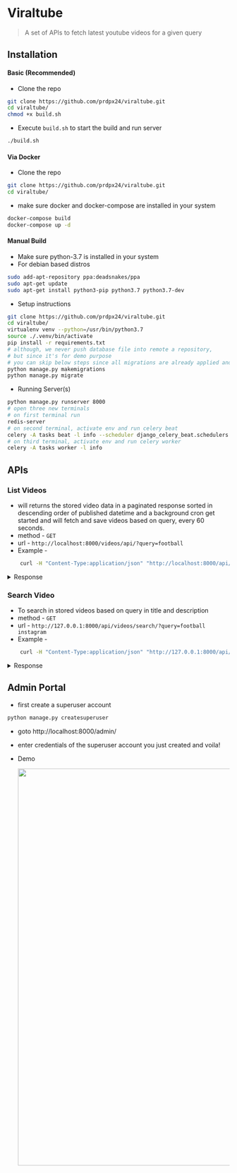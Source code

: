 # Viraltube
> A set of APIs to fetch latest youtube videos for a given query

## Installation

#### Basic (Recommended)
* Clone the repo
```bash
git clone https://github.com/prdpx24/viraltube.git
cd viraltube/
chmod +x build.sh
```
* Execute `build.sh` to start the build and run server
```bash
./build.sh
```
#### Via Docker
* Clone the repo
```bash
git clone https://github.com/prdpx24/viraltube.git
cd viraltube/
```
* make sure docker and docker-compose are installed in your system
```bash
docker-compose build
docker-compose up -d
``` 
#### Manual Build
* Make sure python-3.7 is installed in your system
* For debian based distros
```bash
sudo add-apt-repository ppa:deadsnakes/ppa
sudo apt-get update
sudo apt-get install python3-pip python3.7 python3.7-dev
```
* Setup instructions
```bash
git clone https://github.com/prdpx24/viraltube.git
cd viraltube/
virtualenv venv --python=/usr/bin/python3.7
source ./.venv/bin/activate
pip install -r requirements.txt
# although, we never push database file into remote a repository,
# but since it's for demo purpose
# you can skip below steps since all migrations are already applied and sqlite file is exists in repo
python manage.py makemigrations
python manage.py migrate
```
* Running Server(s)
```bash
python manage.py runserver 8000
# open three new terminals
# on first terminal run
redis-server
# on second terminal, activate env and run celery beat
celery -A tasks beat -l info --scheduler django_celery_beat.schedulers:DatabaseScheduler
# on third terminal, activate env and run celery worker
celery -A tasks worker -l info
```

## APIs
### List Videos
* will returns the stored video data in a paginated response sorted in descending order of published datetime and a background cron get started and will fetch and save videos based on query, every 60 seconds.
* method - `GET`
* url  - `http://localhost:8000/videos/api/?query=football`
* Example - 
```bash
    curl -H "Content-Type:application/json" "http://localhost:8000/api/videos/?query=football"
```
<details><summary>Response</summary>
<img src="https://i.imgur.com/bwgHa6i.gif" width=900>
</details>

### Search Video
* To search in stored videos based on query in title and description
* method - `GET`
* url - `http://127.0.0.1:8000/api/videos/search/?query=football instagram`
* Example - 
```bash
    curl -H "Content-Type:application/json" "http://127.0.0.1:8000/api/videos/search/?query=football instagram"
```
<details><summary>Response</summary>
<img src="https://i.imgur.com/clJffed.gif" width=900>
</details>

## Admin Portal
* first create a superuser account
```bash
python manage.py createsuperuser
```
* goto http://localhost:8000/admin/
* enter credentials of the superuser account you just created and voila!
* Demo

    <img src="https://i.imgur.com/Ps0bD1W.gif" width=900>
    </details>
